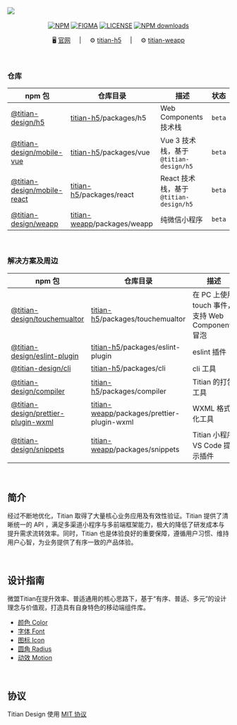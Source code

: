<img src="https://cdn2.weimob.com/saas/saas-fe-sirius-orion-node/production/157/github_banner06.png"/>
&nbsp;
<div align="center">

[![NPM][npm-badge]][npm-url] [![FIGMA][figma-badge]][figma-url] [![LICENSE][license-badge]][license-url] [![NPM downloads][download-image]][download-url]

[npm-badge]: https://img.shields.io/npm/v/@titian-design/h5.svg
[npm-url]: https://www.npmjs.com/package/@titian-design/h5
[figma-badge]: https://img.shields.io/badge/Figma-UIKit-%2318a0fb
[figma-url]: https://www.figma.com/community/file/1194917512409387064
[license-badge]: https://img.shields.io/npm/l/@titian-design/h5
[license-url]: https://github.com/weimob-tech/titian-design/blob/main/LICENSE
[download-image]: https://img.shields.io/npm/dm/@titian-design/h5
[download-url]: https://npmjs.org/package/@titian-design/h5

🖥️&nbsp;<a href="https://titian.design.weimob.com/">官网</a>
&nbsp;&nbsp;&nbsp;&nbsp;|&nbsp;&nbsp;&nbsp;&nbsp;
⚙️&nbsp;<a href="https://github.com/weimob-tech/titian-h5">titian-h5</a>
&nbsp;&nbsp;&nbsp;&nbsp;|&nbsp;&nbsp;&nbsp;&nbsp;
⚙️&nbsp;<a href="https://github.com/weimob-tech/titian-weapp">titian-weapp</a>

</div>

&nbsp;
### 仓库

| npm 包                                                                     | 仓库目录                                                                   | 描述                                   | 状态   |
| -------------------------------------------------------------------------- | -------------------------------------------------------------------------- | -------------------------------------- | ------ |
| [@titian-design/h5](https://www.npmjs.com/package/@titian-design/h5)       | [titian-h5](https://github.com/weimob-tech/titian-h5)/packages/h5               | Web Components 技术栈                  | `beta` |
| [@titian-design/mobile-vue](https://www.npmjs.com/package/@titian-design/mobile-vue)     | [titian-h5](https://github.com/weimob-tech/titian-h5)/packages/vue         | Vue 3 技术栈，基于 `@titian-design/h5` | `beta` |
| [@titian-design/mobile-react](https://www.npmjs.com/package/@titian-design/mobile-react) | [titian-h5](https://github.com/weimob-tech/titian-h5)/packages/react       | React 技术栈，基于 `@titian-design/h5` | `beta` |
| [@titian-design/weapp](https://www.npmjs.com/package/@titian-design/weapp) | [titian-weapp](https://github.com/weimob-tech/titian-weapp)/packages/weapp | 纯微信小程序                           | `beta` |

&nbsp;
###   解决方案及周边

| npm 包                                                                                                   | 仓库目录                                                                                  | 描述                                              | 状态   |
| -------------------------------------------------------------------------------------------------------- | ----------------------------------------------------------------------------------------- | ------------------------------------------------- | ------ |
| [@titian-design/touchemualtor](https://www.npmjs.com/package/@titian-design/touchemualtor)               | [titian-h5](https://github.com/weimob-tech/titian-h5)/packages/touchemualtor              | 在 PC 上使用 touch 事件，支持 Web Components 冒泡 | `beta` |
| [@titian-design/eslint-plugin](https://www.npmjs.com/package/@titian-design/eslint-plugin)               | [titian-h5](https://github.com/weimob-tech/titian-h5)/packages/eslint-plugin              | eslint 插件                                       | `beta` |
| [@titian-design/cli](https://www.npmjs.com/package/@titian-design/cli)                                   | [titian-h5](https://github.com/weimob-tech/titian-h5)/packages/cli                        | cli 工具                                          | `beta` |
| [@titian-design/compiler](https://www.npmjs.com/package/@titian-design/compiler)                         | [titian-h5](https://github.com/weimob-tech/titian-h5)/packages/compiler                   | Titian 的打包工具                                 | `beta` |
| [@titian-design/prettier-plugin-wxml](https://www.npmjs.com/package/@titian-design/prettier-plugin-wxml) | [titian-weapp](https://github.com/weimob-tech/titian-weapp)/packages/prettier-plugin-wxml | WXML 格式化工具                                   | `beta` |
| [@titian-design/snippets](https://www.npmjs.com/package/@titian-design/snippets)                         | [titian-weapp](https://github.com/weimob-tech/titian-weapp)/packages/snippets             | Titian 小程序 VS Code 提示插件                  | `beta` |

&nbsp;
##  简介

经过不断地优化，Titian 取得了大量核心业务应用及有效性验证。Titian 提供了清晰统一的 API ，满足多渠道小程序与多前端框架能力，极大的降低了研发成本与提升需求流转效率。同时，Titian 也是体验良好的重要保障，遵循用户习惯、维持用户心智，为业务提供了有序一致的产品体验。

&nbsp;
##  设计指南

微盟Titian在提升效率、普适通用的核心思路下，基于“有序、普适、多元”的设计理念与价值观，打造具有自身特色的移动端组件库。

- [颜色 Color](http://titian.design.weimob.com/docs/design/design/color/)
- [字体 Font](http://titian.design.weimob.com/docs/design/design/font/)
- [图标 Icon](http://titian.design.weimob.com/docs/design/design/icon/)
- [圆角 Radius](http://titian.design.weimob.com/docs/design/design/radius/)
- [动效 Motion](http://titian.design.weimob.com/docs/design/design/motion/)

&nbsp;
## 协议

Titian Design 使用 [MIT 协议](LICENSE)
  
